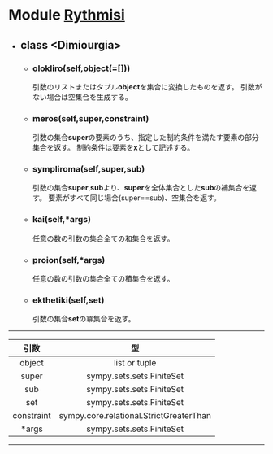 # Module [**Rythmisi**](https://github.com/nanigasi-san/nanigasi/blob/master/Alice/Rythmisi.py)

+ ## class <<!---->Dimiourgia>
    + ### olokliro(self,object(=[]))
        引数のリストまたはタプル**object**を集合に変換したものを返す。
        引数がない場合は空集合を生成する。  

    + ### meros(self,super,constraint)
        引数の集合**super**の要素のうち、指定した制約条件を満たす要素の部分集合を返す。
        制約条件は要素を**x**として記述する。

    + ### sympliroma(self,super,sub)
        引数の集合**super**,**sub**<!---->より、**super**<!---->を全体集合とした**sub**の補集合を返す。
        要素がすべて同じ場合(super==sub)、空集合を返す。

    + ### kai(self,\*args)
        任意の数の引数の集合全ての和集合を返す。

    + ### proion(self,\*args)
        任意の数の引数の集合全ての積集合を返す。

    + ### ekthetiki(self,set)
        引数の集合**set**の冪集合を返す。

---
|引数|型|
|:-:|:-:|
|object|list or tuple|
|super|sympy.sets.sets.FiniteSet|
|sub|sympy.sets.sets.FiniteSet|
|set|sympy.sets.sets.FiniteSet|
|constraint|sympy.core.relational.StrictGreaterThan|
|*args|sympy.sets.sets.FiniteSet|
---
